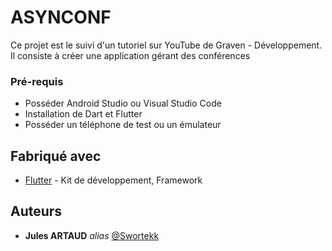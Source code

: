 # ASYNCONF

Ce projet est le suivi d'un tutoriel sur YouTube de Graven - Développement.
Il consiste à créer une application gérant des conférences

### Pré-requis
- Posséder Android Studio ou Visual Studio Code
- Installation de Dart et Flutter
- Posséder un téléphone de test ou un émulateur

## Fabriqué avec

* [Flutter](https://flutter.dev/) - Kit de développement, Framework

## Auteurs

* **Jules ARTAUD** _alias_ [@Swortekk](https://github.com/swortekk)




